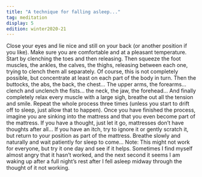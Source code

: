 ```yaml
---
title: "A technique for falling asleep..."
tag: meditation
display: 5
edition: winter2020-21
---
```


Close your eyes and lie nice and still on your back (or another position if you like). Make sure you are comfortable and at a pleasant temperature.
Start by clenching the toes and then releasing. Then squeeze the foot muscles, the ankles, the calves, the thighs, releasing between each one, trying to clench them all separately. Of course, this is not completely possible, but concentrate at least on each part of the body in turn.
Then the buttocks, the abs, the back, the chest… The upper arms, the forearms… clench and unclench the fists… the neck, the jaw, the forehead…
And finally completely relax every muscle with a large sigh, breathe out all the tension and smile. Repeat the whole process three times (unless you start to drift off to sleep, just allow that to happen).
Once you have finished the process, imagine you are sinking into the mattress and that you even become part of the mattress. If you have a thought, just let it go, mattresses don’t have thoughts after all… If you have an itch, try to ignore it or gently scratch it, but return to your position as part of the mattress. Breathe slowly and naturally and wait patiently for sleep to come…
Note: This might not work for everyone, but try it one day and see if it helps. Sometimes I find myself almost angry that it hasn’t worked, and the next second it seems I am waking up after a full night’s rest after I fell asleep midway through the thought of it not working.